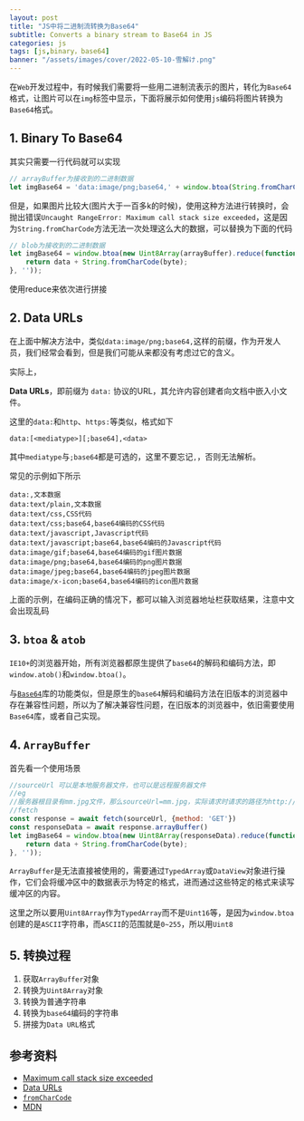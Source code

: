 ```yaml
---
layout: post
title: "JS中将二进制流转换为Base64"
subtitle: Converts a binary stream to Base64 in JS
categories: js
tags: [js,binary，base64]
banner: "/assets/images/cover/2022-05-10-雪解け.png"
---
```


在`Web`开发过程中，有时候我们需要将一些用二进制流表示的图片，转化为`Base64`格式，让图片可以在`img`标签中显示，下面将展示如何使用`js`编码将图片转换为`Base64`格式。

<!--more-->

## 1. Binary To Base64

其实只需要一行代码就可以实现

```js
// arrayBuffer为接收到的二进制数据
let imgBase64 = 'data:image/png;base64,' + window.btoa(String.fromCharCode(...new Uint8Array(arrayBuffer)));
```

但是，如果图片比较大(图片大于一百多k的时候)，使用这种方法进行转换时，会抛出错误`Uncaught RangeError: Maximum call stack size exceeded`，这是因为`String.fromCharCode`方法无法一次处理这么大的数据，可以替换为下面的代码

```js
// blob为接收到的二进制数据
let imgBase64 = window.btoa(new Uint8Array(arrayBuffer).reduce(function (data, byte) {
    return data + String.fromCharCode(byte);
}, ''));
```

使用reduce来依次进行拼接

## 2. Data URLs

在上面中解决方法中，类似`data:image/png;base64,`这样的前缀，作为开发人员，我们经常会看到，但是我们可能从来都没有考虑过它的含义。

实际上，

**Data URLs**，即前缀为 `data:` 协议的URL，其允许内容创建者向文档中嵌入小文件。

这里的`data:`和`http`、`https:`等类似，格式如下

`data:[<mediatype>][;base64],<data>`

其中`mediatype`与`;base64`都是可选的，这里不要忘记`,`，否则无法解析。

常见的示例如下所示

```
data:,文本数据
data:text/plain,文本数据
data:text/css,CSS代码
data:text/css;base64,base64编码的CSS代码
data:text/javascript,Javascript代码
data:text/javascript;base64,base64编码的Javascript代码
data:image/gif;base64,base64编码的gif图片数据
data:image/png;base64,base64编码的png图片数据
data:image/jpeg;base64,base64编码的jpeg图片数据
data:image/x-icon;base64,base64编码的icon图片数据
```

上面的示例，在编码正确的情况下，都可以输入浏览器地址栏获取结果，注意中文会出现乱码

## 3. `btoa` & `atob`

`IE10+`的浏览器开始，所有浏览器都原生提供了`base64`的解码和编码方法，即`window.atob()`和`window.btoa()`。

与[`Base64`](https://www.npmjs.com/package/js-base64)库的功能类似，但是原生的`base64`解码和编码方法在旧版本的浏览器中存在兼容性问题，所以为了解决兼容性问题，在旧版本的浏览器中，依旧需要使用`Base64`库，或者自己实现。

## 4. `ArrayBuffer`

首先看一个使用场景

```js
//sourceUrl 可以是本地服务器文件，也可以是远程服务器文件
//eg 
//服务器根目录有mm.jpg文件，那么sourceUrl=mm.jpg，实际请求时请求的路径为http://localhost:port/mm.jpg
//fetch
const response = await fetch(sourceUrl, {method: 'GET'})
const responseData = await response.arrayBuffer()
let imgBase64 = window.btoa(new Uint8Array(responseData).reduce(function (data, byte) {
    return data + String.fromCharCode(byte);
}, ''));
```

`ArrayBuffer`是无法直接被使用的，需要通过`TypedArray`或`DataView`对象进行操作，它们会将缓冲区中的数据表示为特定的格式，进而通过这些特定的格式来读写缓冲区的内容。

这里之所以要用`Uint8Array`作为`TypedArray`而不是`Uint16`等，是因为`window.btoa`创建的是`ASCII`字符串，而`ASCII`的范围就是`0~255`，所以用`Uint8`

## 5. 转换过程

1. 获取`ArrayBuffer`对象
2. 转换为`Uint8Array`对象
3. 转换为普通字符串
4. 转换为`base64`编码的字符串
5. 拼接为`Data URL`格式

## 参考资料

- [Maximum call stack size exceeded](https://stackoverflow.com/questions/49123222/converting-array-buffer-to-string-maximum-call-stack-size-exceeded)
- [Data URLs](https://developer.mozilla.org/zh-CN/docs/web/http/basics_of_http/data_uris)
- [`fromCharCode`](https://developer.mozilla.org/zh-CN/docs/Web/JavaScript/Reference/Global_Objects/String/fromCharCode)
- [MDN](https://developer.mozilla.org/en-US/)
